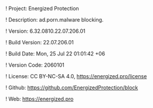! Project: Energized Protection

! Description: ad.porn.malware blocking.

! Version: 6.32.0810.22.07.206.01

! Build Version: 22.07.206.01

! Build Date: Mon, 25 Jul 22 01:01:42 +06

! Version Code: 2060101

! License: CC BY-NC-SA 4.0, https://energized.pro/license

! Github: https://github.com/EnergizedProtection/block

! Web: https://energized.pro
